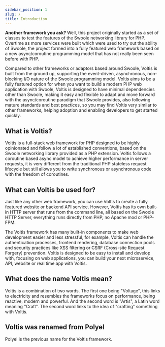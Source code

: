 ```yaml
---
sidebar_position: 1
slug: /
title: Introduction
---
```


**Another framework you ask?** Well, this project originally started as a set of classes to test the features of the Swoole networking library for PHP. Overtime as more services were built which were used to try out the ability of Swoole, the project formed into a fully featured web framework based on a new async/coroutine programming model that has not really been seen before with PHP.

Compared to other frameworks or adaptors based around Swoole, Voltis is built from the ground up, supporting the event-driven, asynchronous, non-blocking I/O nature of the Swoole programming model. Voltis aims to be a fully featured option for when you want to build a modern PHP web application with Swoole, Voltis is designed to have minimal dependencies other than Swoole, making it easy and flexible to adapt and move forward with the async/coroutine paradigm that Swoole provides, also following mature standards and best practices, so you may find Voltis very similar to other frameworks, helping adoption and enabling developers to get started quickly.

## What is Voltis?
Voltis is a full-stack web framework for PHP designed to be highly opinionated and follow a lot of established conventions, based on the Swoole networking library provided as a PHP extension. Voltis follows a coroutine based async model to achieve higher performance in server requests, it is very different from the traditional PHP stateless request lifecycle but still allows you to write synchronous or asynchronous code with the freedom of coroutines.

## What can Voltis be used for?
Just like any other web framework, you can use Voltis to create a fully featured website or backend API service. However, Voltis has its own built-in HTTP server that runs from the command line, all based on the Swoole HTTP Server, everything runs directly from PHP, no Apache mod or PHP-FPM.

The Voltis framework has many built-in components to make web development easier and less stressful, for example, Voltis can handle the authentication processes, frontend rendering, database connection pools and security practices like XSS filtering or CSRF (Cross-site Request Forgery) prevention. Voltis is designed to be easy to install and develop with, focusing on web applications, you can build your next microservice, API, website or real time app with Voltis.

## What does the name Voltis mean?
Voltis is a combination of two words. The first one being "Voltage", this links to electricity and resembles the frameworks focus on performance, being reactive, modern and powerful. And the second word is "Artis", a Latin word meaning "Craft". The second word links to the idea of "crafting" something with Voltis.

## Voltis was renamed from Polyel
Polyel is the previous name for the Voltis framework.
